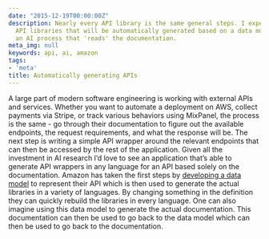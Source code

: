 ```yaml
---
date: "2015-12-19T00:00:00Z"
description: Nearly every API library is the same general steps. I expect we'll see
  API libraries that will be automatically generated based on a data model or even
  an AI process that 'reads' the documentation.
meta_img: null
keywords: api, ai, amazon
tags:
- 'meta'
title: Automatically generating APIs
---
```


A large part of modern software engineering is working with external APIs and services. Whether you want to automate a deployment on AWS, collect payments via Stripe, or track various behaviors using MixPanel, the process is the same - go through their documentation to figure out the available endpoints, the request requirements, and what the response will be. The next step is writing a simple API wrapper around the relevant endpoints that can then be accessed by the rest of the application. Given all the investment in AI research I’d love to see an application that’s able to generate API wrappers in any language for an API based solely on the documentation. Amazon has taken the first steps by [developing a data model](https://aws.amazon.com/blogs/aws/now-available-aws-sdk-for-python-3-boto3/) to represent their API which is then used to generate the actual libraries in a variety of languages. By changing something in the definition they can quickly rebuild the libraries in every language. One can also imagine using this data model to generate the actual documentation. This documentation can then be used to go back to the data model which can then be used to go back to the documentation.
